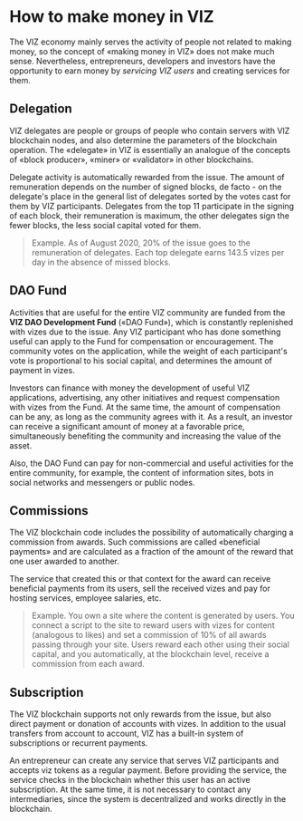 # How to make money in VIZ

The VIZ economy mainly serves the activity of people not related to making money, so the concept of «making money in VIZ» does not make much sense. Nevertheless, entrepreneurs, developers and investors have the opportunity to earn money by *servicing VIZ users* and creating services for them.

## Delegation

VIZ delegates are people or groups of people who contain servers with VIZ blockchain nodes, and also determine the parameters of the blockchain operation. The «delegate» in VIZ is essentially an analogue of the concepts of «block producer», «miner» or «validator» in other blockchains.

Delegate activity is automatically rewarded from the issue. The amount of remuneration depends on the number of signed blocks, de facto - on the delegate's place in the general list of delegates sorted by the votes cast for them by VIZ participants. Delegates from the top 11 participate in the signing of each block, their remuneration is maximum, the other delegates sign the fewer blocks, the less social capital voted for them.

> Example. As of August 2020, 20% of the issue goes to the remuneration of delegates. Each top delegate earns 143.5 vizes per day in the absence of missed blocks.

## DAO Fund

Activities that are useful for the entire VIZ community are funded from the **VIZ DAO Development Fund** («DAO Fund»), which is constantly replenished with vizes due to the issue. Any VIZ participant who has done something useful can apply to the Fund for compensation or encouragement. The community votes on the application, while the weight of each participant's vote is proportional to his social capital, and determines the amount of payment in vizes.

Investors can finance with money the development of useful VIZ applications, advertising, any other initiatives and request compensation with vizes from the Fund. At the same time, the amount of compensation can be any, as long as the community agrees with it. As a result, an investor can receive a significant amount of money at a favorable price, simultaneously benefiting the community and increasing the value of the asset.

Also, the DAO Fund can pay for non-commercial and useful activities for the entire community, for example, the content of information sites, bots in social networks and messengers or public nodes.

## Commissions

The VIZ blockchain code includes the possibility of automatically charging a commission from awards. Such commissions are called «beneficial payments» and are calculated as a fraction of the amount of the reward that one user awarded to another.

The service that created this or that context for the award can receive beneficial payments from its users, sell the received vizes and pay for hosting services, employee salaries, etc.

> Example. You own a site where the content is generated by users. You connect a script to the site to reward users with vizes for content (analogous to likes) and set a commission of 10% of all awards passing through your site. Users reward each other using their social capital, and you automatically, at the blockchain level, receive a commission from each award.

## Subscription

The VIZ blockchain supports not only rewards from the issue, but also direct payment or donation of accounts with vizes. In addition to the usual transfers from account to account, VIZ has a built-in system of subscriptions or recurrent payments.

An entrepreneur can create any service that serves VIZ participants and accepts viz tokens as a regular payment. Before providing the service, the service checks in the blockchain whether this user has an active subscription. At the same time, it is not necessary to contact any intermediaries, since the system is decentralized and works directly in the blockchain.

